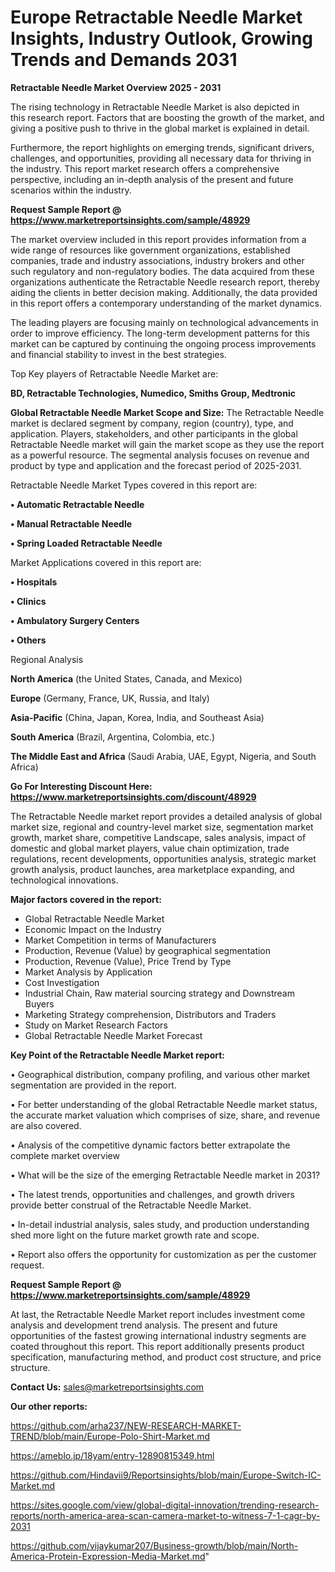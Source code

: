 # Europe Retractable Needle Market Insights, Industry Outlook, Growing Trends and Demands 2031

<Strong> Retractable Needle Market Overview 2025 - 2031</strong>

The rising technology in Retractable Needle Market is also depicted in this research report. Factors that are boosting the growth of the market, and giving a positive push to thrive in the global market is explained in detail.

Furthermore, the report highlights on emerging trends, significant drivers, challenges, and opportunities, providing all necessary data for thriving in the industry. This report market research offers a comprehensive perspective, including an in-depth analysis of the present and future scenarios within the industry.

<strong>Request Sample Report @ <a href=https://www.marketreportsinsights.com/sample/48929>https://www.marketreportsinsights.com/sample/48929</a></strong>

The market overview included in this report provides information from a wide range of resources like government organizations, established companies, trade and industry associations, industry brokers and other such regulatory and non-regulatory bodies. The data acquired from these organizations authenticate the Retractable Needle research report, thereby aiding the clients in better decision making. Additionally, the data provided in this report offers a contemporary understanding of the market dynamics.

The leading players are focusing mainly on technological advancements in order to improve efficiency. The long-term development patterns for this market can be captured by continuing the ongoing process improvements and financial stability to invest in the best strategies.

Top Key players of Retractable Needle Market are:

<strong>BD, Retractable Technologies, Numedico, Smiths Group, Medtronic</strong>

<strong><b>Global Retractable Needle Market Scope and Size:</b></strong>
The Retractable Needle market is declared segment by company, region (country), type, and application. Players, stakeholders, and other participants in the global Retractable Needle market will gain the market scope as they use the report as a powerful resource. The segmental analysis focuses on revenue and product by type and application and the forecast period of 2025-2031.

Retractable Needle Market Types covered in this report are:

<strong>•  Automatic Retractable Needle

•  Manual Retractable Needle

•  Spring Loaded Retractable Needle</strong>

Market Applications covered in this report are:

<strong>•  Hospitals

•  Clinics

•  Ambulatory Surgery Centers

•  Others</strong> 

Regional Analysis

<strong>North America</strong> (the United States, Canada, and Mexico)

<strong>Europe</strong> (Germany, France, UK, Russia, and Italy)

<strong>Asia-Pacific</strong> (China, Japan, Korea, India, and Southeast Asia)

<strong>South America</strong> (Brazil, Argentina, Colombia, etc.)

<strong>The Middle East and Africa</strong> (Saudi Arabia, UAE, Egypt, Nigeria, and South Africa)

<strong>Go For Interesting Discount Here: <a href=https://www.marketreportsinsights.com/discount/48929>https://www.marketreportsinsights.com/discount/48929</a></strong>

The Retractable Needle market report provides a detailed analysis of global market size, regional and country-level market size, segmentation market growth, market share, competitive Landscape, sales analysis, impact of domestic and global market players, value chain optimization, trade regulations, recent developments, opportunities analysis, strategic market growth analysis, product launches, area marketplace expanding, and technological innovations.

<strong><b>Major factors covered in the report:</b></strong>
<ul>
  <li>Global Retractable Needle Market </li>
  <li>Economic Impact on the Industry</li>
  <li>Market Competition in terms of Manufacturers</li>
  <li>Production, Revenue (Value) by geographical segmentation</li>
  <li>Production, Revenue (Value), Price Trend by Type</li>
  <li>Market Analysis by Application</li>
  <li>Cost Investigation</li>
  <li>Industrial Chain, Raw material sourcing strategy and Downstream Buyers</li>
  <li>Marketing Strategy comprehension, Distributors and Traders</li>
  <li>Study on Market Research Factors</li>
  <li>Global Retractable Needle Market Forecast</li>
</ul>

<strong><b>Key Point of the Retractable Needle Market report:</b></strong>

• Geographical distribution, company profiling, and various other market segmentation are provided in the report.

• For better understanding of the global Retractable Needle market status, the accurate market valuation which comprises of size, share, and revenue are also covered.

• Analysis of the competitive dynamic factors better extrapolate the complete market overview

• What will be the size of the emerging Retractable Needle market in 2031?

• The latest trends, opportunities and challenges, and growth drivers provide better construal of the Retractable Needle Market.

• In-detail industrial analysis, sales study, and production understanding shed more light on the future market growth rate and scope.

• Report also offers the opportunity for customization as per the customer request.

<strong>Request Sample Report @ <a href=https://www.marketreportsinsights.com/sample/48929>https://www.marketreportsinsights.com/sample/48929</a></strong>

At last, the Retractable Needle Market report includes investment come analysis and development trend analysis. The present and future opportunities of the fastest growing international industry segments are coated throughout this report. This report additionally presents product specification, manufacturing method, and product cost structure, and price structure.

<strong>Contact Us:</strong>
sales@marketreportsinsights.com

<strong>Our other reports:</strong>

<a href=https://github.com/arha237/NEW-RESEARCH-MARKET-TREND/blob/main/Europe-Polo-Shirt-Market.md>https://github.com/arha237/NEW-RESEARCH-MARKET-TREND/blob/main/Europe-Polo-Shirt-Market.md</a>

<a href=https://ameblo.jp/18yam/entry-12890815349.html>https://ameblo.jp/18yam/entry-12890815349.html</a>

<a href=https://github.com/Hindavii9/Reportsinsights/blob/main/Europe-Switch-IC-Market.md>https://github.com/Hindavii9/Reportsinsights/blob/main/Europe-Switch-IC-Market.md</a>

<a href=https://sites.google.com/view/global-digital-innovation/trending-research-reports/north-america-area-scan-camera-market-to-witness-7-1-cagr-by-2031>https://sites.google.com/view/global-digital-innovation/trending-research-reports/north-america-area-scan-camera-market-to-witness-7-1-cagr-by-2031</a>

<a href=https://github.com/vijaykumar207/Business-growth/blob/main/North-America-Protein-Expression-Media-Market.md>https://github.com/vijaykumar207/Business-growth/blob/main/North-America-Protein-Expression-Media-Market.md</a>"
